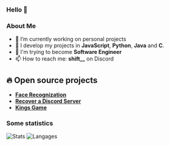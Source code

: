 ### Hello 👋

### About Me
- 🔭 I’m currently working on personal projects
- 🌱 I develop my projects in **JavaScript**, **Python**, **Java** and **C**.
- 🎯 I'm trying to become **Software Engineer**
- 📫 How to reach me: **shift__** on Discord

## 🔥 Open source projects

- **[Face Recognization](https://github.com/AtsukaDev/ReconnaissanceFaciale)**
- **[Recover a Discord Server](https://github.com/AtsukaDev/getPermsWithBot)**
- **[Kings Game](https://github.com/AtsukaDev/kings_game)**

### Some statistics
<img alt="Stats" src="https://github-readme-stats.vercel.app/api?username=atsukadev&show_icons=true&hide=issues,contribs&theme=tokyonight&layout=compact&include_all_commits=true" />
<img alt="Langages" src="https://github-readme-stats.vercel.app/api/top-langs/?username=atsukadev&size_weight=0.5&count_weight=0.5&theme=tokyonight&layout=compact" />

